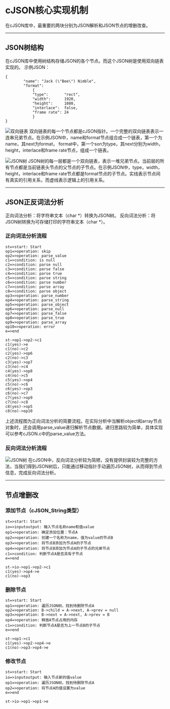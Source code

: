 # cJSON核心实现机制

在cJSON库中，最重要的两块分别为JSON解析和JSON节点的增删改查。

---
## JSON树结构
在cJSON库中使用树结构存储JSON的各个节点。而这个JSON树是使用双向链表实现的。
示例JSON：
```
{
        "name": "Jack (\"Bee\") Nimble", 
        "format": 
            {
            "type":       "rect", 
            "width":      1920, 
            "height":     1080, 
            "interlace":  false,
            "frame rate": 24
            }
}
```
![双向链表](http://7xjfjn.com1.z0.glb.clouddn.com/list.jpg)
双向链表的每一个节点都是cJSON指针。一个完整的双向链表表示一连串兄弟节点。在示例JSON中，name和format节点组合成一个链表，第一个为name，其next为format，
format中，第一个son为type，其next分别为width，height，interlace和frame rate节点，组成一个链表。

![JSON树](http://7xjfjn.com1.z0.glb.clouddn.com/tree.jpg)
JSON树的每一层都是一个双向链表，表示一堆兄弟节点。当前层的所有节点都是当前链表头节点的父节点的子节点。在示例JSON中，type，width，height，interlace和frame rate节点都是format节点的子节点。实线表示节点间有真实的引用关系，而虚线表示逻辑上的引用关系。

---
## JSON正反词法分析
正向词法分析：将字符串文本（char *）转换为JSON树。
反向词法分析：将JSON树转换为可存储打印的字符串文本（char *）。
### 正向词法分析流程
```flow
st=>start: Start 
op1=>operation: skip
op2=>operation: parse_value 
c1=>condition: is null
c2=>condition: parse null
c3=>condition: parse false
c4=>condition: parse true
c5=>condition: parse string
c6=>condition: parse number
c7=>condition: parse array
c8=>condition: parse object
op3=>operation: parse_number
op4=>operation: parse_string
op5=>operation: parse_object
op6=>operation: parse_null
op7=>operation: parse_false
op8=>operation: parse_true
op9=>operation: parse_array
op10=>operation: error
e=>end

st->op1->op2->c1
c1(yes)->e 
c1(no)->c2
c2(yes)->op6
c2(no)->c3
c3(yes)->op7
c3(no)->c4
c4(yes)->op8
c4(no)->c5
c5(yes)->op4
c5(no)->c6
c6(yes)->op3
c6(no)->c7
c7(yes)->op9
c7(no)->c8
c8(yes)->op5
c8(no)->op10

```
上述流程图为正向词法分析的简要流程。在实际分析中当解析object和array节点对象时，还会调用parse_value递归解析节点数据。递归思路较为简单，具体实现可以参考cJSON.c中的parse_value方法。

### 反向词法分析流程
![JSON树](http://7xjfjn.com1.z0.glb.clouddn.com/tree.jpg)
在cJSON中，反向词法分析较为简陋，没有提供封装较为完整的方法，当我们得到JSON树后，只能通过移动指针手动遍历JSON树，从而得到节点信息，完成反向词法分析。

---
## 节点增删改
### 添加节点（cJSON_String类型）
```flow
st=>start: Start 
io=>inputoutput: 输入节点名称name和值value
op1=>operation: 确定添加位置：节点A
op2=>operation: 创建一个名称为name，值为value的节点B
op3=>operation: 将节点B添加为节点A的子节点
op4=>operation: 将节点B添加为节点A的子节点的兄弟节点
c1=>condition: 判断节点A是否具有子节点
e=>end

st->io->op1->op2->c1
c1(yes)->op4->e
c1(no)->op3

```

### 删除节点
```flow
st=>start: Start 
op1=>operation: 遍历JSON树，找到待删除节点A
op2=>operation: B->child = A->next, A->prev = null 
op3=>operation: B->next = A->next, A->prev = B
op4=>operation: 释放A节点占用的内存
c1=>condition: 判断节点A是否为上一节点B的子节点
e=>end

st->op1->c1
c1(yes)->op2->op4->e
c1(no)->op3->op4->e
```

### 修改节点
```flow
st=>start: Start 
io=>inputoutput: 输入节点新的值value
op1=>operation: 遍历JSON树，找到待删除节点A
op2=>operation: 将节点A的值设置为value
e=>end

st->io->op1->op1->e
```








